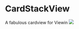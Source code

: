 # CardStackView
A fabulous cardview for Viewin
<img src="https://s-media-cache-ak0.pinimg.com/236x/8e/6c/4b/8e6c4b24086029abf167f429967e984a.jpg"/>
